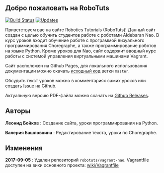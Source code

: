 ## Добро пожаловать на RoboTuts
[![Build Status](https://travis-ci.org/robotuts/robotuts.github.io.svg?branch=source)](https://travis-ci.org/robotuts/robotuts.github.io)
[![Updates](https://pyup.io/repos/github/robotuts/robotuts.github.io/shield.svg)](https://pyup.io/repos/github/robotuts/robotuts.github.io/)

Приветствуем вас на сайте Robotics Tutorials (RoboTuts)! Данный сайт создан с
целью обучить студентов работе с роботами Aldebaran Nao. В курс уроков входит
обучение работе с программой визуального программирования Choregraphe, а также
программирование роботов на языке Python. Кроме уроков для Nao, сайт содержит
вводный курс работы с системой управления виртуальными машинами Vagrant.

Сайт расположен на Github Pages, для локального использования документации можно
скачать [исходный код](https://github.com/robotuts/robotuts.github.io/archive/master.zip)
ветки `master`.

Обсудить текст уроков можно в комментариях самих уроков или создать
[Issue](https://github.com/robotuts/robotuts.github.io/issues/new) на Github.

Актуальную версию PDF-файла можно скачать на [Github Releases](https://github.com/robotuts/nao-tutorials-book/releases/latest/).

## Авторы

**Леонид Бойков**
:	Создание сайта, уроки программирования на Python.

**Валерия Башловкина**
:	Редактирование текста, уроки по Choregraphe.

## Изменения

**2017-09-05**
:	Удален репозиторий `robotuts/vagrant-nao`. Vagrantfile доступен на вики
основного проекта: [wiki/Vagrantfile](https://github.com/robotuts/robotuts.github.io/wiki/Vagrantfile)
